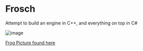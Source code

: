 # Frosch

Attempt to build an engine in C++, and everything on top in C#

![image](https://repository-images.githubusercontent.com/686609230/7ac814c7-f14e-4346-9671-1d29f1dd79a2)

[Frog Picture found here](https://www.gloryofthesnow.com/cute-frog-drawing/)
